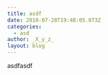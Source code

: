 ```yaml
---
title: asdf
date: 2018-07-28T19:48:05.073Z
categories:
  - asd
author: _X_y_z_
layout: blog
---
```

asdfasdf
